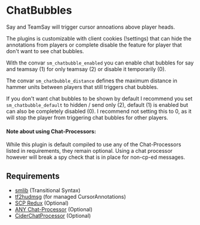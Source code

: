 ChatBubbles
=====

Say and TeamSay will trigger cursor annoations above player heads.

The plugins is customizable with client cookies (!settings) that can hide
the annotations from players or complete disable the feature for player that
don't want to see chat bubbles.

With the convar `sm_chatbubble_enabled` you can enable chat bubbles for say and teamsay (1)
for only teamsay (2) or disable it temporarily (0).

The convar `sm_chatbubble_distance` defines the maximum distance in hammer units
between players that still triggers chat bubbles.

If you don't want chat bubbles to be shown by default I recommend you set
`sm_chatbubble_default` to hidden / send only (2), default (1) is enabled but can also be completely disabled (0).
I recommend not setting this to 0, as it will stop the player from triggering chat bubbles for other players.

#### Note about using Chat-Processors:
While this plugin is default compiled to use any of the Chat-Processors listed in requirements, they remain optional.
Using a chat processor however will break a spy check that is in place for non-cp-ed messages.

Requirements
-----
- [smlib](https://github.com/bcserv/smlib/tree/transitional_syntax) (Transitional Syntax)
- [tf2hudmsg](https://github.com/DosMike/tf2hudmsg) (for managed CursorAnnotations)
- [SCP Redux](https://forums.alliedmods.net/showthread.php?p=1820365) (Optional)
- [ANY Chat-Processor](https://forums.alliedmods.net/showthread.php?p=2448733) (Optional)
- [CiderChatProcessor](https://forums.alliedmods.net/showthread.php?p=2646798) (Optional)